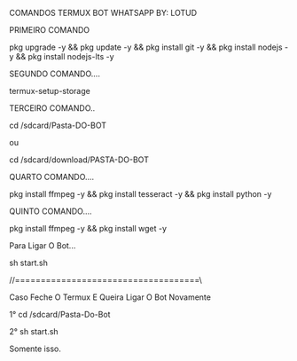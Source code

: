 
COMANDOS TERMUX BOT WHATSAPP BY: LOTUD



PRIMEIRO COMANDO


pkg upgrade -y && pkg update -y && pkg install git -y && pkg install nodejs -y && pkg install nodejs-lts -y



SEGUNDO COMANDO.... 


termux-setup-storage



TERCEIRO COMANDO..



cd /sdcard/Pasta-DO-BOT


ou


cd /sdcard/download/PASTA-DO-BOT



QUARTO COMANDO....



pkg install ffmpeg -y && pkg install tesseract -y && pkg install python -y



QUINTO COMANDO....



pkg install ffmpeg -y && pkg install wget -y



Para Ligar O Bot...




sh start.sh




//====================================\\




Caso Feche O Termux E Queira Ligar O Bot Novamente

1°
cd /sdcard/Pasta-Do-Bot

2°
sh start.sh


Somente isso.
